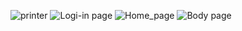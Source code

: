 ![printer](https://github.com/user-attachments/assets/203dc2df-28da-4aff-8014-4949b1dc5ec0)
![Logi-in page](https://github.com/user-attachments/assets/e3be813e-1e73-4a39-9547-5f2e6ebf954d)
![Home_page](https://github.com/user-attachments/assets/5cac6931-6114-4b08-824c-7d0e83d11d9f)
![Body page](https://github.com/user-attachments/assets/d1b74145-3cec-4f08-9044-4504dcbb43b5)
